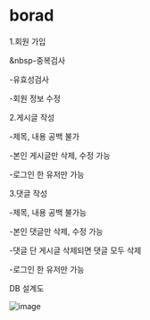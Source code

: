 # borad

1.회원 가입

&nbsp-중복검사
 
  -유효성검사
 
  -회원 정보 수정
 
2.게시글 작성

  -제목, 내용 공백 불가

  -본인 게시글만 삭제, 수정 가능

  -로그인 한 유저만 가능

3.댓글 작성

  -제목, 내용 공백 불가능
  
  -본인 댓글만 삭제, 수정 가능
  
  -댓글 단 게시글 삭제되면 댓글 모두 삭제
  
  -로그인 한 유저만 가능
  
  
DB 설계도

![image](https://user-images.githubusercontent.com/64565005/177423880-13f7e17c-6aca-4b1a-928a-be438abd875c.png)
